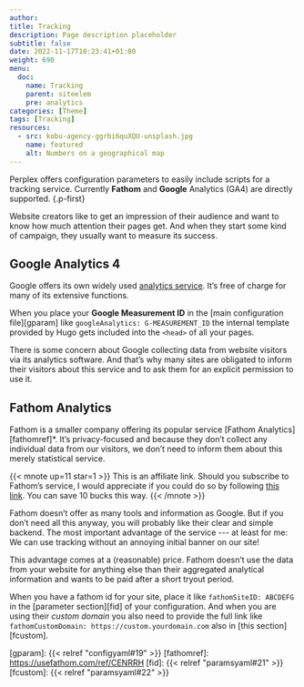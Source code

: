 ```yaml
---
author:
title: Tracking
description: Page description placeholder
subtitle: false
date: 2022-11-17T10:23:41+01:00 
weight: 690
menu:
  doc:
    name: Tracking
    parent: siteelem
    pre: analytics
categories: [Theme]
tags: [Tracking]
resources:
  - src: kobu-agency-ggrbi6quXQU-unsplash.jpg
    name: featured
    alt: Numbers on a geographical map
---
```


Perplex offers configuration parameters to easily include scripts for a tracking service. Currently **Fathom** and **Google** Analytics (GA4) are directly supported.
{.p-first} <!--more-->

Website creators like to get an impression of their audience and want to know how much attention their pages get. And when they start some kind of campaign, they usually want to measure its success.

## Google Analytics 4

Google offers its own widely used [analytics service](https://analytics.google.com). It’s free of charge for many of its extensive functions.

When you place your **Google Measurement ID** in the [main configuration file][gparam] like `googleAnalytics: G-MEASUREMENT_ID` the internal template provided by Hugo gets included into the `<head>` of all your pages.

There is some concern about Google collecting data from website visitors via its analytics software. And that’s why many sites are obligated to inform their visitors about this service and to ask them for an explicit permission to use it.

## Fathom Analytics

Fathom is a smaller company offering its popular service [Fathom Analytics][fathomref]\*. It’s privacy-focused and because they don’t collect any individual data from our visitors, we don’t need to inform them about this merely statistical service.

{{< mnote up=11 star=1 >}}
This is an affiliate link. Should you subscribe to Fathom’s service, I would appreciate if you could do so by following [this link](https://usefathom.com/ref/CENRRH). You can save 10 bucks this way.
{{< /mnote >}}

Fathom doesn’t offer as many tools and information as Google. But if you don’t need all this anyway, you will probably like their clear and simple backend. The most important advantage of the service --- at least for me: We can use tracking without an annoying initial banner on our site!

This advantage comes at a (reasonable) price. Fathom doesn’t use the data from your website for anything else than their aggregated analytical information and wants to be paid after a short tryout period.

When you have a fathom id for your site, place it like `fathomSiteID: ABCDEFG` in the [parameter section][fid] of your configuration. And when you are using their _custom domain_ you also need to provide the full link like `fathomCustomDomain: https://custom.yourdomain.com` also in [this section][fcustom].

[gparam]: {{< relref "configyaml#19" >}}
[fathomref]: <https://usefathom.com/ref/CENRRH>
[fid]: {{< relref "paramsyaml#21" >}}
[fcustom]: {{< relref "paramsyaml#22" >}}
